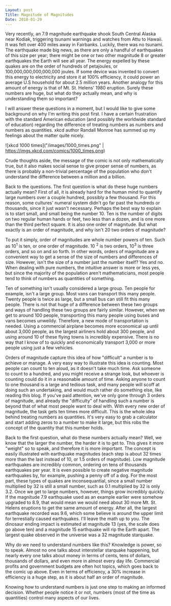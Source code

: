```yaml
---
Layout: post
Title: Magnitude of Magnitudes
Date: 2018-01-29
---
```


Very recently, an 7.9 magnitude earthquake shook South Central Alaska near Kodiak, triggering tsunami warnings and watches from Attu to Hawaii. It was felt over 400 miles away in Fairbanks. Luckily, there was no tsunami. The earthquake made big news, as there are only a handful of earthquakes of this size per year; there might be one or two other magnitude 8 or greater earthquakes the Earth will see all year. The energy expelled by these quakes are on the order of hundreds of petajoules, or 100,000,000,000,000,000 joules. If some device was invented to convert this energy to electricity and store it at 100% efficiency, it could power an average U.S household for about 2.5 million years. Another analogy for this amount of energy is that of Mt. St. Helens' 1980 eruption. Surely these numbers are huge, but what do they actually mean, and why is understanding them so important?

I will answer these questions in a moment, but I would like to give some background on why I'm writing this post first. I have a certain frustration with the standard American education (and possibly the worldwide standard of education) regarding the difference of treating numbers as numbers and numbers as quantities. xkcd author Randall Monroe has summed up my feelings about the matter quite nicely.

![xkcd 1000 times]("/images/1000_times.png" | https://imgs.xkcd.com/comics/1000_times.png)

Crude thoughts aside, the message of the comic is not only mathematically true, but it also makes social sense to give proper sense of numbers, as there is probably a non-trivial percentage of the population who don't understand the difference between a million and a billion.

Back to the questions. The first question is what do these huge numbers actually mean? First of all, it is already hard for the human mind to quantify large numbers over a couple hundred, possibly a few thousand. For this reason, some cultures' numeral system didn't go far past the hundreds or thousands, since it just wasn't necessary. Perhaps the best way to explain is to start small, and small being the number 10. Ten is the number of digits on two regular human hands or feet, two less than a dozen, and is one more than the third perfect square. It is also one order of magnitude. But what exactly is an order of magnitude, and why isn't 20 two orders of magnitude? 

To put it simply, order of magnitudes are whole number powers of ten. Such as 10<sup>1</sup> is ten, or one order of magnitude. 10 <sup>2</sup> is two orders, 10<sup>3</sup> is three orders, and so on and so forth. In other words, orders of magnitude are a convenient way to get a sense of the size of numbers and differences of size. However, isn't the size of a number just the number itself? Yes and no. When dealing with pure numbers, the intuitive answer is more or less yes, but since the majority of the population aren't mathematicians, most people tend to think of numbers as quantities of something. 

Ten of something isn't usually considered a large group. Ten people for example, isn't a large group. Most vans can transport this many people. Twenty people is twice as large, but a small bus can still fit this many people. There is not that huge of a difference between these two groups and ways of handling these two groups are fairly similar. However, when we get to around 100 people, transporting this many people using buses and vans becomes unweildy. Therefore, a new mode of transportation is needed. Using a commercial airplane becomes more economical up until about 3,000 people, as the largest airliners hold about 300 people, and using around 10 of these flying towns is incredibly expensive. There is no way that I know of to quickly and economically transport 3,000 or more people using just a few vehicles.

Orders of magnitude capture this idea of how "difficult" a number is to achieve or manage. A very easy way to illustrate this idea is counting. Most people can count to ten aloud, as it doesn't take much time. Ask someone to count to a hundred, and you might receive a strange look, but whoever is counting could do it in a reasonable amount of time. Asking anyone to count to one thousand is a large and tedious task, and many people will scoff at doing such an undertaking, and would much rather do something else, like reading this blog. If you've paid attention, we've only gone through 3 orders of magnitude, and already the "difficulty" of handling such a number is beyond that of what most people want to deal with. With every new order of magnitude, the task gets ten times more difficult. This is the whole idea behind treating numbers as quantities. It's very easy to grab a calculator and start adding zeros to a number to make it large, but this robs the concept of the quantity that this number holds.

Back to the first question, what do these numbers actually mean? Well, we know that the larger the number, the harder it is to get to. This gives it more "weight" so to speak, and therefore it is more important. The concept is easily illustrated with earthquake magnitudes (each step is about 32 times more than the last instead of 10, or 1.5 orders of magnitude). Low magnitude earthquakes are incredibly common, ordering on tens of thousands earthquakes per year. It is even possible to create negative magnitude earthquakes by, for example, pushing a penny off of a dog. For the most part, these types of quakes are inconsequantial, since a small number multiplied by 32 is still a small number, such as 0.1 multiplied by 32 is only 3.2. Once we get to large numbers, however, things grow incredibly quickly. If the magnitude 7.9 earthquake used as an example earlier were somehow upgraded to 8.9, that would mean we would need about 30 more Mt. St. Helens eruptions to get the same amount of energy. After all, the largest earthquake recorded was 9.6, which some believe is around the upper limit for terrestially caused earthquakes. I'll leave the math up to you. The dinosaur ending impact is estimated at magnitude 13 (yes, the scale does go above ten) and a magnitude 15 earthquake will rip the Earth apart. The largest quake observed in the universe was a 32 magnitude starquake.

Why do we need to understand numbers like this? Knowledge is power, so to speak. Almost no one talks about interstellar starquake happening, but nearly every one talks about money in terms of cents, tens of dollars, thousands of dollars, and even more in almost every day life. Commercial profits and government budgets are often hot topics, which goes back to the comic up above. Even in terms of efficiency, a 30% increase in efficiency is a huge step, as it is about half an order of magnitude. 

Knowing how to understand numbers is just one step to making an informed decision. Whether people notice it or not, numbers (most of the time as quantities) control many aspects of our lives.